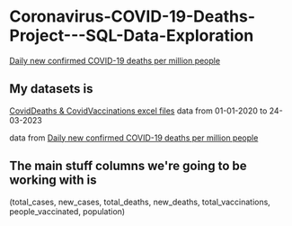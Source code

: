 # Coronavirus-COVID-19-Deaths-Project---SQL-Data-Exploration
[Daily new confirmed COVID-19 deaths per million people](https://ourworldindata.org/covid-deaths#:~:text=Daily%20new%20confirmed%20COVID%2D19%20deaths%20per%20million%20people)

## My datasets is

[CovidDeaths & CovidVaccinations excel files](https://bauniversity-my.sharepoint.com/:f:/g/personal/31909304005_std_bau_edu_jo/EuNyE1vdR3NBjoFQDtWz4T4B-diqOsLDef1-NA9fG88KnQ?e=r98Pqn) 
data from 01-01-2020 to 24-03-2023

data from  [Daily new confirmed COVID-19 deaths per million people](https://ourworldindata.org/covid-deaths#:~:text=Daily%20new%20confirmed%20COVID%2D19%20deaths%20per%20million%20people)

## The main stuff columns we're going to be working with is 
(total_cases, new_cases, total_deaths, new_deaths, total_vaccinations, people_vaccinated, population)




  
 



